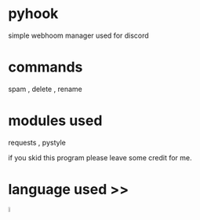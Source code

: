 # pyhook
simple webhoom manager used for discord

# commands
spam , delete , rename 

# modules used
requests , pystyle 

if you skid this program please leave some credit for me.

# language used >>
<img width="5%" src= "https://camo.githubusercontent.com/d1652ce9d9e41d898ea03bd8772e8accb903947dc6bba2a410d76462f7d63d1b/68747470733a2f2f63646e2e6a7364656c6976722e6e65742f67682f64657669636f6e732f64657669636f6e2f69636f6e732f707974686f6e2f707974686f6e2d6f726967696e616c2e737667">
